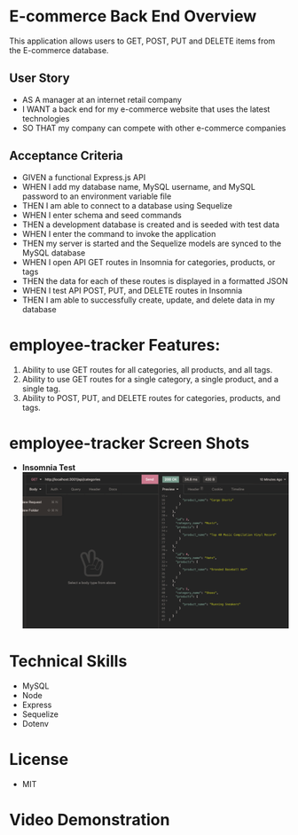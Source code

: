 # E-commerce Back End Overview

This application allows users to GET, POST, PUT and DELETE items from the E-commerce database.

## User Story

- AS A manager at an internet retail company
- I WANT a back end for my e-commerce website that uses the latest technologies
- SO THAT my company can compete with other e-commerce companies

## Acceptance Criteria

- GIVEN a functional Express.js API
- WHEN I add my database name, MySQL username, and MySQL password to an environment variable file
- THEN I am able to connect to a database using Sequelize
- WHEN I enter schema and seed commands
- THEN a development database is created and is seeded with test data
- WHEN I enter the command to invoke the application
- THEN my server is started and the Sequelize models are synced to the MySQL database
- WHEN I open API GET routes in Insomnia for categories, products, or tags
- THEN the data for each of these routes is displayed in a formatted JSON
- WHEN I test API POST, PUT, and DELETE routes in Insomnia
- THEN I am able to successfully create, update, and delete data in my database

# employee-tracker Features:

1. Ability to use GET routes for all categories, all products, and all tags.
2. Ability to use GET routes for a single category, a single product, and a single tag.
3. Ability to POST, PUT, and DELETE routes for categories, products, and tags.

# employee-tracker Screen Shots

- **Insomnia Test**
  ![Insomnia Test](https://github.com/Ldeguzman9/E-commerce-Back-End/blob/main/assets/images/Screenshot%202022-01-09%20at%207.19.05%20PM.png?raw=true)

# Technical Skills

- MySQL
- Node
- Express
- Sequelize
- Dotenv

# License

- MIT

# Video Demonstration
